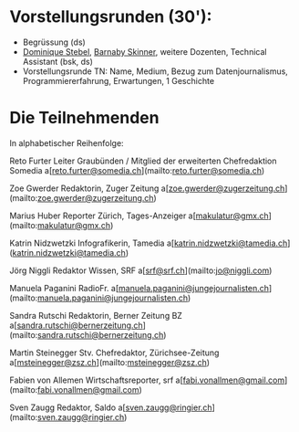 # Vorstellungsrunden (30'):
- Begrüssung (ds)
- [Dominique Stebel](mailto:dominique.strebel@maz.ch), [Barnaby Skinner](mailto:barnaby.skinner@tamedia.ch), weitere Dozenten, Technical Assistant (bsk, ds)
- Vorstellungsrunde TN: Name, Medium, Bezug zum Datenjournalismus, Programmiererfahrung, Erwartungen, 1 Geschichte

# Die Teilnehmenden
In alphabetischer Reihenfolge:

Reto Furter
Leiter Graubünden / Mitglied der erweiterten Chefredaktion Somedia
a\[reto.furter@somedia.ch](mailto:reto.furter@somedia.ch)

Zoe Gwerder
Redaktorin, Zuger Zeitung
a\[zoe.gwerder@zugerzeitung.ch](mailto:zoe.gwerder@zugerzeitung.ch)

Marius Huber
Reporter Zürich, Tages-Anzeiger
a\[makulatur@gmx.ch](mailto:makulatur@gmx.ch)

Katrin Nidzwetzki
Infografikerin, Tamedia
a\[katrin.nidzwetzki@tamedia.ch](katrin.nidzwetzki@tamedia.ch)

Jörg Niggli
Redaktor Wissen, SRF
a\[srf@srf.ch](mailto:jo@niggli.com)

Manuela Paganini
RadioFr.
a\[manuela.paganini@jungejournalisten.ch](mailto:manuela.paganini@jungejournalisten.ch)

Sandra Rutschi
Redaktorin, Berner Zeitung BZ
a\[sandra.rutschi@bernerzeitung.ch](mailto:sandra.rutschi@bernerzeitung.ch)

Martin Steinegger
Stv. Chefredaktor, Zürichsee-Zeitung
a\[msteinegger@zsz.ch](mailto:msteinegger@zsz.ch)

Fabien von Allemen
Wirtschaftsreporter, srf
a\[fabi.vonallmen@gmail.com](mailto:fabi.vonallmen@gmail.com)

Sven Zaugg
Redaktor, Saldo
a\[sven.zaugg@ringier.ch](mailto:sven.zaugg@ringier.ch)
